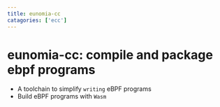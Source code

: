 ```yaml
---
title: eunomia-cc
catagories: ['ecc']
---
```


# eunomia-cc: compile and package ebpf programs

- A toolchain to simplify `writing` eBPF programs
- Build eBPF programs with `Wasm`

